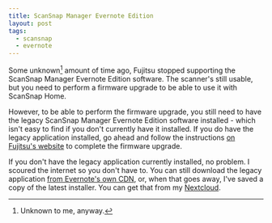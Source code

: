 ```yaml
---
title: ScanSnap Manager Evernote Edition
layout: post
tags:
  - scansnap
  - evernote
---
```


Some unknown[^1] amount of time ago, Fujitsu stopped supporting the
ScanSnap Manager Evernote Edition software. The scanner's still usable,
but you need to perform a firmware upgrade to be able to use it with
ScanSnap Home.

However, to be able to perform the firmware upgrade, you still need to
have the legacy ScanSnap Manager Evernote Edition software installed -
which isn't easy to find if you don't currently have it installed. If
you do have the legacy application installed, go ahead and follow the
instructions [on Fujitsu's
website](https://scansnap.fujitsu.com/global/evernote/index.html) to
complete the firmware upgrade.

If you don't have the legacy application currently installed, no
problem. I scoured the internet so you don't have to. You can still
download the legacy application [from Evernote's own
CDN](https://cdn1.evernote.com/scansnap/win/PFU_Scanner_Installer_b19.exe),
or, when that goes away, I've saved a copy of the latest installer. You
can get that from my [Nextcloud](https://cloud.fminus.co/s/NjyHicCXsyjqx8J).

[^1]: Unknown to me, anyway.
